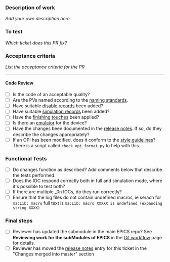 ### Description of work

*Add your own description here*

### To test

*Which ticket does this PR fix?*

### Acceptance criteria

*List the acceptance criteria for the PR*

---

#### Code Review

- [ ] Is the code of an acceptable quality?
- [ ] Are the PVs named according to the [naming standards](https://github.com/ISISComputingGroup/ibex_developers_manual/wiki/PV-Naming).
- [ ] Have suitable [disable records](https://github.com/ISISComputingGroup/ibex_developers_manual/wiki/Disable-records) been added?
- [ ] Have suitable [simulation records](https://github.com/ISISComputingGroup/ibex_developers_manual/wiki/Record-Simulation) been added?
- [ ] Have the [finishing touches](https://github.com/ISISComputingGroup/ibex_developers_manual/wiki/IOC-Finishing-Touches) been applied?
- [ ] Is there an [emulator](https://github.com/ISISComputingGroup/ibex_developers_manual/wiki/Emulating-Devices) for the device?
- [ ] Have the changes been documented in the [release notes](https://github.com/ISISComputingGroup/IBEX/wiki/ReleaseNotes_Dev). If so, do they describe the changes appropriately?
- [ ] If an OPI has been modified, does it conform to the [style guidelines](https://github.com/ISISComputingGroup/ibex_developers_manual/wiki/OPI-Creation)? There is a script called `check_opi_format.py` to help with this.

### Functional Tests

- [ ] Do changes function as described? Add comments below that describe the tests performed.
- [ ] Does the IOC respond correctly both in full and simulation mode, where it's possible to test both?
- [ ] If there are multiple _0n IOCs, do they run correctly?
- [ ] Ensure that the log files do not contain undefined macros, ie serach for `macLib: macro` full text is `macLib: macro XXXXX is undefined (expanding string XXXX)`

### Final steps

- [ ] Reviewer has updated the submodule in the main EPICS repo? See **Reviewing work for the subModules of EPICS** in the [Git workflow](https://github.com/ISISComputingGroup/ibex_developers_manual/wiki/Git-workflow) page for details.
- [ ] Reviewer has moved the [release notes](https://github.com/ISISComputingGroup/IBEX/wiki/ReleaseNotes_Dev) entry for this ticket in the "Changes merged into master" section
